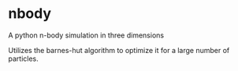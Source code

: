# nbody

A python n-body simulation in three dimensions

Utilizes the barnes-hut algorithm to optimize it for a large number of particles.